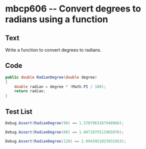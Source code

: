 # mbcp606 -- Convert degrees to radians using a function

## Text

Write a function to convert degrees to radians.

## Code

```csharp
public double RadianDegree(double degree)  
{  
    double radian = degree * (Math.PI / 180);  
    return radian;  
}
```

## Test List

```csharp
Debug.Assert(RadianDegree(90) == 1.5707963267948966);
```

```csharp
Debug.Assert(RadianDegree(60) == 1.0471975511965976);
```

```csharp
Debug.Assert(RadianDegree(120) == 2.0943951023931953);
```
